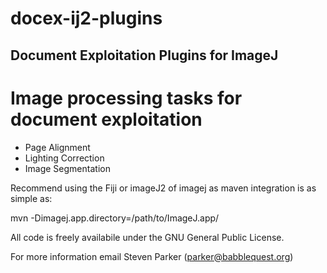 # docex-ij2-plugins

## Document Exploitation Plugins for ImageJ

# Image processing tasks for document exploitation

* Page Alignment
* Lighting Correction
* Image Segmentation 

Recommend using the Fiji or imageJ2 of imagej as maven integration is as simple as:
   
   mvn -Dimagej.app.directory=/path/to/ImageJ.app/
   

All code is freely availabile under the GNU General Public License.

For more information email Steven Parker (parker@babblequest.org)

